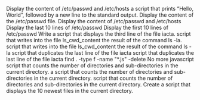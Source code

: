 Display the content of /etc/passwd and /etc/hosts
 a script that prints “Hello, World”, followed by a new line to the standard output.
Display the content of the /etc/passwd file.
Display the content of /etc/passwd and /etc/hosts
Display the last 10 lines of /etc/passwd
Display the first 10 lines of /etc/passwd
Write a script that displays the third line of the file iacta.
 script that writes into the file ls_cwd_content the result of the command ls -la.
 script that writes into the file ls_cwd_content the result of the command ls -la
script that duplicates the last line of the file iacta
script that duplicates the last line of the file iacta
find . -type f -name "*.js" -delete
No more javascript
 script that counts the number of directories and sub-directories in the current directory.
a script that counts the number of directories and sub-directories in the current directory.
script that counts the number of directories and sub-directories in the current directory.
Create a script that displays the 10 newest files in the current directory.
